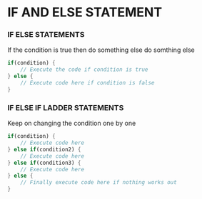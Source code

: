 # IF AND ELSE STATEMENT
### IF ELSE STATEMENTS
If the condition is true then do something else do somthing else
```dart
if(condition) {
    // Execute the code if condition is true
} else {
    // Execute code here if condition is false
}
```
### IF ELSE IF LADDER STATEMENTS
Keep on changing the condition one by one
```dart
if(condition) {
    // Execute code here
} else if(condition2) {
    // Execute code here
} else if(condition3) {
    // Execute code here
} else {
    // Finally execute code here if nothing works out
}
```
